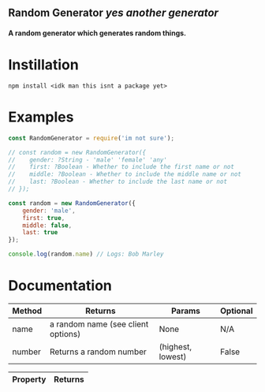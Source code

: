 ## **Random Generator** ___**yes another generator**___
#### A random generator which generates random things. 

# Instillation
```
npm install <idk man this isnt a package yet>
```
# Examples
```js
const RandomGenerator = require('im not sure');

// const random = new RandomGenerator({
//    gender: ?String - 'male' 'female' 'any'
//    first: ?Boolean - Whether to include the first name or not
//    middle: ?Boolean - Whether to include the middle name or not
//    last: ?Boolean - Whether to include the last name or not
// });

const random = new RandomGenerator({
    gender: 'male',
    first: true,
    middle: false,
    last: true
});

console.log(random.name) // Logs: Bob Marley

```
# Documentation
| Method | Returns | Params | Optional | 
| - | - |-| - 
| name | a random name (see client options) | None | N/A
|number | Returns a random number | (highest, lowest) | False

| Property | Returns |
|-|-|
